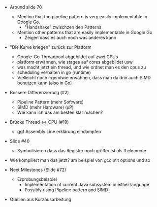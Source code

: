 * Around slide 70
    * Mention that the pipeline pattern is very easily implementable in Google Go.
        * "Handshake" zwischzen den Patterns
    * Mention other patterns that are easily implementable in Google Go
        * Zeigen dass es auch noch was anderes kann

* "Die Kurve kriegen" zurück zur Platform
    * Google-Go Threadpool abgebildet auf zwei CPUs
    * platform erwähnen, wie stages auf cores abgebildet usw
    * was macht jetzt ein thread, und wie ordnet man es den cpus zu
    * scheduling verhalten in go (runtime)
    * Vielleicht noch irgendwie erwähnen, dass man da drin auch SIMD benutzen kann (also in Go)

* Bessere Differenzierung (#2)
    * Pipeline Pattern (mehr Software)
    * SIMD (mehr Hardware) (µP)
    * Wie kann ich das am besten klar machen?

* Brücke Thread <-> CPU (#19)
    * ggf Assembly Line erklärung eindampfen

* Slide #40
    * Symbolisieren dass das Register noch größer ist als 3 elemente

* Wie kompiliert man das jetzt? am beispiel von gcc mit options und so

* Next Milestones (Slide #72)
    * Erprobungsbeispiel
        * Implementation of current Java subsystem in either language
        * Possibly using Pipeline pattern and SIMD

* Quellen aus Kurzausarbeitung
